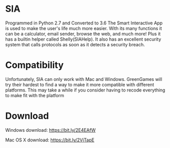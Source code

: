# SIA
Programmed in Python 2.7 and Converted to 3.6
The Smart Interactive App is used to make the user's life much more easier. With its many functions it can be a calculator, email sender, browse the web, and much more! Plus it has a builtin helper called Shelly(SIAHelp). It also has an excellent security system that calls protocols as soon as it detects a security breach.

# Compatibility
Unfortunately, SIA can only work with Mac and Windows. GreenGames will try their hardest to find a way to make it more compatible with different platforms. This may take a while if you consider having to recode everything to make fit with the platform

# Download
Windows download:
https://bit.ly/2E4EAfW

Mac OS X download:
https://bit.ly/2VjTapE
